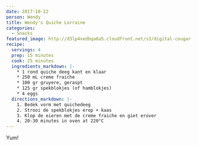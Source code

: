 ```yaml
---
date: 2017-10-22
person: Wendy
title: Wendy's Quiche Lorraine
categories:
  - Snacks
featured_image: http://d3lp4xedbqa8a5.cloudfront.net/s3/digital-cougar-assets/food/2014/11/28/WomansDayBR109581/quiche-lorraine.jpg
recipe:
  servings: 4
  prep: 15 minutes
  cook: 25 minutes
  ingredients_markdown: |-
    * 1 rond quiche deeg kant en klaar
    * 250 mL creme fraiche
    * 100 gr gruyere, geraspt
    * 125 gr spekblokjes (of hamblokjes)
    * 4 eggs
  directions_markdown: |-
    1. Bedek vorm met quichedeeg
    2. Strooi de spekblokjes erop + kaas
    3. Klop de eieren met de creme fraiche en giet erover
    4. 20-30 minutes in oven at 220°C
---
```


Yum!

